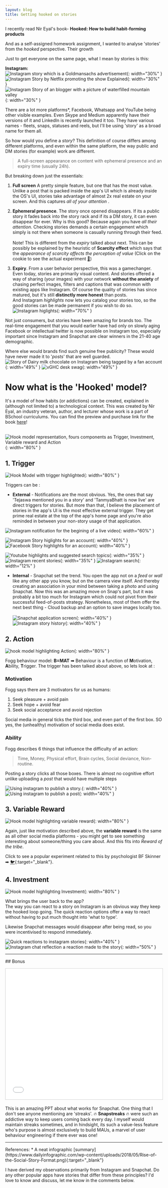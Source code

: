 ```yaml
---
layout: blog
title: Getting hooked on stories
---
```


I recently read Nir Eyal's book- **Hooked: How to build habit-forming products**
<!-- https://www.slideshare.net/nireyal/the-secret-psychology-of-snapchat -->

And as a self-assigned homework assignment, I wanted to analyse 'stories' from the *hooked* perspective. Their growth

Just to get everyone on the same page, what I mean by stories is this:

**Instagram:** <br> 
![Instagram story which is a Goldmansachs advertisement](hooked-stories_images/gs_insta_ss.jpeg){: width="30%" }
![Instagram Story by Netflix promoting the show Explained](hooked-stories_images/cleo_insta_ss.jpeg){: width="30%" }
![Instagram Story of an blogger with a picture of waterfilled mountain valley](hooked-stories_images/llb_insta_ss.jpeg){: width="30%" }

There are a lot more platforms*, Facebook, Whatsapp and YouTube being other visible examples. Even Skype and Medium apparently have their versions of it and LinkedIn is recently launched it too. They have various names - fleets, snaps, statuses and reels, but I'll be using 'story' as a broad name for them all. 

So how would you define a *story*? This definition of course differs among different platforms, and even within the same platform, the way public and DM stories (for example) work are different. 

>A full-screen appearance on content with ephemeral presence and an expiry time (usually 24h).

But breaking down just the essentials:
1. **Full screen** A pretty simple feature, but one that has the most value. Unlike a post that is packed inside the app's UI which is already inside the OS's UI, stories take advantage of almost 2x real estate on your screen. And this captures *all of your attention* .

2. **Ephemeral presence**. The story once opened disappears. If its a public story it fades back into the story rack and if its a DM story, it can even disappear for ever. Why is this good? Because again you have *all their attention*. Checking stories demands a certain engagement which simply is not there when someone is casually running through their feed.
<br><br> Note! This is different from the *expiry* talked about next. This can be possibly be explained by the heuristic of **Scarcity effect** which says that the *appearance of scarcity affects the perception of value* (Click on the cookie to see the actual experiment [🍪](https://rochemamabolo.wordpress.com/2016/10/28/creating-scarcity-cookie-jar-experiment/))

3. **Expiry**. From a user behavior perspective, this was a gamechanger. Even today, stories are primarily visual content. And stories offered a way of sharing (your images) with your network **without the anxiety** of chasing perfect images, filters and captions that was common with existing apps like Instagram. Of course the quality of stories has since matured, but it's still **distinctly more honest** than posts. 
<br>And Instagram *highlights* now lets you catalog your stories too, so the good stories can be made permanent if you wish to do so.
<br>![Instagram higlights](hooked-stories_images/highlights_insta_ss.jpeg){: width="70%" }

Not just consumers, but stories have been amazing for brands too. The real-time engagement that you would earlier have had only on slowly aging Facebook or intellectual twitter is now possible on Instagram too, especially important since Instagram and Snapchat are clear winners in the 21-40 age demographic. 

Where else would brands find such genuine free publicity? These would have never made it to '*posts*' that are well guarded.
<br>![Story of Dairy milk chocolate on Instagram being tagged by a fan account](hooked-stories_images/cadbury_mention.jpeg){: width="49%" }
![vGHC desk swag](hooked-stories_images/ghc_promotion_insta.jpeg){: width="49%" }

# Now what is the 'Hooked' model?
It's a model of how habits (or addictions) can be created, explained in (although not limited to) a technological context. This was created by Nir Eyal, an industry veteran, author, and lecturer whose work is a part of BSchool curriculums. You can find the preview and purchase link for the book [here](books2020.html)!

<br>![Hook model representation, fours components as Trigger, Investment, Variable reward and Action ](hooked-stories_images/hook-model.png){: width="80%" }

## 1. Trigger
![Hook Model with trigger highlighted](hooked-stories_images/hooked_trigger.jpg){: width="80%" }

Triggers can be :
* **External** - Notifications are the most obvious. Yes, the ones that say 'Tejaswa mentioned you in a story' and 'TanmyaBhatt is now live' are direct triggers for stories. But more than that, I believe the placement of stories in the app's UI is the most effective external trigger. They get prime real estate at the top of the app's home page and you're also reminded in between your non-story usage of that application.

![Instagram notification for the begining of a live video](hooked-stories_images/insta_live_notif.png){: width="60%" }

![Instagram Story higlights for an account](hooked-stories_images/insta_top_ss.jpeg){: width="40%" }
![Facebook Story highlights for an account](hooked-stories_images/fb_landing_ss.jpeg){: width="40%" }

![Youtube highlights and suggested search topics](hooked-stories_images/youtube_bw_ss.jpeg){: width="35%" }
![Instagram recent stories](hooked-stories_images/insta_bw_ss.jpeg){: width="35%" }
![Instagram search](hooked-stories_images/insta_circumference_trigger.jpeg){: width="12%" }

* **Internal** - Snapchat set the trend. You open the app not on a *feed* or *wall* like any other app you know, but on the camera view itself. And thereby creating an association in your mind between taking a photo and using Snapchat. Now this was an amazing move on Snap's part, but it was probably a bit too much for Instagram which could not pivot from their successful feed-of-posts strategy. Nonetheless, most of them offer the next best thing - Cloud backup and an option to save images locally too.
<br><br>![Snapchat application screen](hooked-stories_images/snap_homepage.jpeg){: width="40%" }
![Instagram story history](hooked-stories_images/insta_old_stories.jpeg){: width="40%" }

## 2. Action
![hook model highlighting Action](hooked-stories_images/hooked_action.jpg){: width="80%" }

Fogg behaviour model: **B=MAT** ➡ Behaviour is a function of **M**otivation, **A**bility, **T**rigger.
The trigger has been talked about above, so lets look at :

### Motivation
Fogg says there are 3 motivators for us as humans:
1. Seek pleasure + avoid pain
2. Seek hope + avoid fear
3. Seek social acceptance and avoid rejection

Social media in general ticks the third box, and even part of the first box. SO yes, the (unhealthy) motivation of social media does exist.

### Ability
Fogg describes 6 things that influence the difficulty of an action:
> Time, Money, Physical effort, Brain cycles, Social deviance, Non-routine. 

Posting a story clicks all those boxes. There is almost no cognitive effort unlike uploading a *post* that would have multiple steps

![Using instagram to publish a story.](hooked-stories_images/insta_posting_stories.gif){: width="40%" }
![Using instagram to publish a post](hooked-stories_images/insta_posting_posts.gif){: width="40%" }


## 3. Variable Reward
![Hook model highlighting variable reward](hooked-stories_images/hooked_variable_reward.jpg){: width="80%" }

Again, just like motivation described above, the **variable reward**  is the same as all other social media platforms - you might get to see something interesting about someone/thing you care about. And this fits into *Reward of the tribe*. 

Click to see a popular experiment related to this by psychologist BF Skinner ➡ [🐦](https://www.youtube.com/watch?v=1u07j0kOyzk){:target="_blank"}.

## 4. Investment
![Hook model highlighting Investment](hooked-stories_images/hooked_investment.jpg){: width="80%" }

What brings the user back to the app?
<br> The way you can react to a story on Instagram is an obvious way they keep the hooked loop going. The quick reaction options offer a way to react without having to put much thought into 'what to type'.

Likewise Snapchat messages would disappear after being read, so you were incentivised to respond immediately.

![Quick reactions to instagram stories](hooked-stories_images/insta_story_quick_response.jpeg){: width="40%" }
![Instagram chat reflection a reaction made to the story](hooked-stories_images/insta_story_quick_response_response.jpeg){: width="50%" }

<hr>
## Bonus

<div class="et_pb_text_inner"><p style="text-align:center;"><iframe style="border: 1px solid #CCC; border-width: 1px; margin-bottom: 5px; max-width: 100%;" src="//www.slideshare.net/slideshow/embed_code/46975966" width="510" height="420" frameborder="0" marginwidth="0" marginheight="0" scrolling="no" allowfullscreen="allowfullscreen"> </iframe></p></div>

This is an amazing PPT about what works for Snapchat. One thing that I don't see anyone mentioning are 'streaks'. 🔥 **Snapstreaks** 🔥 were such an addictive way to keep users coming back every day. I myself would maintain streaks sometimes, and in hindsight, its such a value-less feature who's purpose is almost exclusively to build MAUs, a marvel of user behaviour engineering if there ever was one!
<hr>
References:
* A neat infographic [summary](https://www.dailyinfographic.com/wp-content/uploads/2018/05/Rise-of-the-Social-Story-Format.png){:target="_blank"}


I have derived my observations primarily from Instagram and Snapchat. Do any other popular apps have stories that differ from these principles? I'd love to know and discuss, let me know in the comments below.
